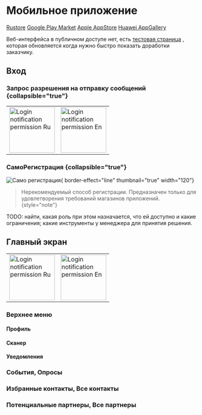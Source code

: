 # Мобильное приложение
<show-structure for="chapter,procedure,tab,def" depth="2"/>

<!--
-->

<a href="https://www.rustore.ru/catalog/app/ru.clubgermes.social.client">Rustore</a>
<a href="https://play.google.com/store/apps/details?id=ru.clubgermes.social.client">Google Play Market</a>
<a href="https://apps.apple.com/us/app/гермес-клуб/id6447880477">Apple AppStore</a>
<a href="https://appgallery.cloud.huawei.com/ag/n/app/C108769407">Huawei AppGallery</a>


Веб-интерфейса в публичном доступе нет, есть <control> <a href="https://social.clubgermes.ru/test.html">тестовая страница</a> </ui-path>, которая обновляется когда нужно быстро показать доработки заказчику.

## Вход
### Запрос разрешения на отправку сообщений {collapsible="true"}
<table>
    <tr>
        <td>
            <img src="login_notification_prompt_ru.jpg" alt="Login notification permission Ru" border-effect="line" thumbnail="true" width="120"/>
        </td>
        <td>
            <img src="login_notification_prompt_en.png" alt="Login notification permission En" border-effect="line" thumbnail="true" width="120"/>
        </td>
    </tr>
</table>

### СамоРегистрация {collapsible="true"}
![Само регистрация](self_registration.png){ border-effect="line" thumbnail="true" width="120"}

> Нерекомендуемый способ регистрации.
> Предназначен только для удовлетворения требований магазинов приложений.
{style="note"}

<format style="bold" color="#654321">TODO:</format> найти, какая роль при этом назначается, что ей доступно и какие ограничения; какие инструменты у менеджера для принятия решения.

## Главный экран
<table>
    <tr>
        <td>
            <img src="main_screen_1.png" alt="Login notification permission Ru" border-effect="line" thumbnail="true" width="120"/>
        </td>
        <td>
            <img src="main_screen_2.png" alt="Login notification permission En" border-effect="line" thumbnail="true" width="120"/>
        </td>
    </tr>
</table>

### Верхнее меню
#### Профиль
#### Сканер 
#### Уведомления

### События, Опросы

### Избранные контакты, Все контакты 

### Потенциальные партнеры, Все партнеры
